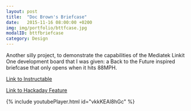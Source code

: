 ```yaml
---
layout: post
title:  "Doc Brown's Briefcase"
date:   2015-11-16 08:00:00 +0200
img: img/portfolio/bttfcase.jpg
modalID: bttfbriefcase
category: Design
---
```

Another silly project, to demonstrate the capabilities of the Mediatek Linkit One development board that I was given: a Back to the Future inspired briefcase that only opens when it hits 88MPH.

[Link to Instructable](http://www.instructables.com/id/Doc-Browns-Security-Briefcase/)

[Link to Hackaday Feature](http://hackaday.com/2015/11/24/doc-browns-security-briefcase/)

{% include youtubePlayer.html id="vkkKEAl8hGc" %}

